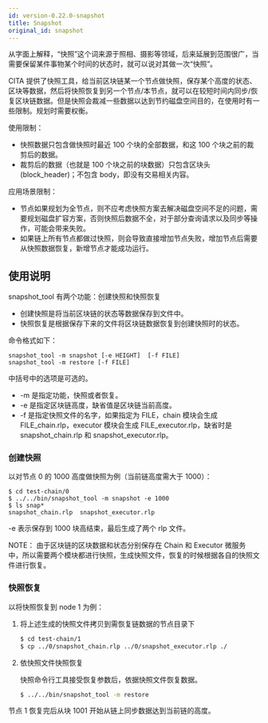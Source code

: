 ```yaml
---
id: version-0.22.0-snapshot
title: Snapshot
original_id: snapshot
---
```


从字面上解释，“快照”这个词来源于照相、摄影等领域，后来延展到范围很广，当需要保留某件事物某个时间的状态时，就可以说对其做一次“快照”。

CITA 提供了快照工具，给当前区块链某一个节点做快照，保存某个高度的状态、区块等数据，然后将快照恢复到另一个节点/本节点，就可以在较短时间内同步/恢复区块链数据。但是快照会裁减一些数据以达到节约磁盘空间目的，在使用时有一些限制。规划时需要权衡。

使用限制：

- 快照数据只包含做快照时最近 100 个块的全部数据，和这 100 个块之前的裁剪后的数据。
- 裁剪后的数据（也就是 100 个块之前的块数据）只包含区块头 (block_header)；不包含 body，即没有交易相关内容。

应用场景限制：

- 节点如果规划为全节点，则不应考虑快照方案去解决磁盘空间不足的问题，需要规划磁盘扩容方案，否则快照后数据不全，对于部分查询请求以及同步等操作，可能会带来失败。
- 如果链上所有节点都做过快照，则会导致直接增加节点失败，增加节点后需要从快照数据恢复，新增节点才能成功运行。

## 使用说明

snapshot_tool 有两个功能：创建快照和快照恢复

- 创建快照是将当前区块链的状态等数据保存到文件中。
- 快照恢复是根据保存下来的文件将区块链数据恢复到创建快照时的状态。

命令格式如下：

    snapshot_tool -m snapshot [-e HEIGHT]  [-f FILE]
    snapshot_tool -m restore [-f FILE]
    

中括号中的选项是可选的。

- -m 是指定功能，快照或者恢复。
- -e 是指定区块链高度，缺省值是区块链当前高度。
- -f 是指定快照文件的名字，如果指定为 FILE，chain 模块会生成 FILE_chain.rlp，executor 模块会生成 FILE_executor.rlp，缺省时是 snapshot_chain.rlp 和 snapshot_executor.rlp。

### 创建快照

以对节点 0 的 1000 高度做快照为例（当前链高度需大于 1000）：

    $ cd test-chain/0
    $ ../../bin/snapshot_tool -m snapshot -e 1000
    $ ls snap*
    snapshot_chain.rlp  snapshot_executor.rlp
    

-e 表示保存到 1000 块高结束，最后生成了两个 rlp 文件。

NOTE： 由于区块链的区块数据和状态分别保存在 Chain 和 Executor 微服务中，所以需要两个模块都进行快照，生成快照文件，恢复的时候根据各自的快照文件进行恢复。

### 快照恢复

以将快照恢复到 node 1 为例：

1. 将上述生成的快照文件拷贝到需恢复链数据的节点目录下
    
    ```bash
    $ cd test-chain/1
    $ cp ../0/snapshot_chain.rlp ../0/snapshot_executor.rlp ./
    ```

2. 依快照文件快照恢复
    
    快照命令行工具接受恢复参数后，依据快照文件恢复数据。
    
    ```bash
    $ ../../bin/snapshot_tool -m restore
    ```

节点 1 恢复完后从块 1001 开始从链上同步数据达到当前链的高度。